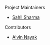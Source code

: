 Project Maintainers
- [Sahil Sharma](https://github.com/KIET7UKE)

Contributors
- [Alvin Nayak](https://github.com/Alve2000)
